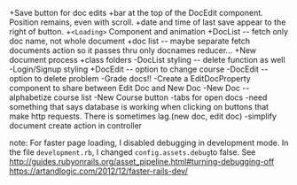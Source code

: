 
+Save button for doc edits
  +bar at the top of the DocEdit component. Position remains, even with scroll.
  +date and time of last save appear to the right of button.
+`<Loading>` Component and animation
+DocList -- fetch only doc name, not whole document
+doc list -- maybe separate fetch documents action so it passes thru only docnames reducer...
+New document process
+class folders
-DocList styling -- delete function as well
-Login/Signup styling
+DocEdit -- option to change course
-DocEdit -- option to delete problem
-Grade docs!!
-Create a EditDocProperty component to share between Edit Doc and New Doc
-New Doc -- alphabetize course list
-New Course button
-tabs for open docs
-need something that says database is working when clicking on buttons that make http requests. There is sometimes lag.(new doc, edit doc)
-simplify document create action in controller


note:
  For faster page loading, I disabled debugging in development mode. In the file `development.rb`, I changed `config.assets.debug`to false. See http://guides.rubyonrails.org/asset_pipeline.html#turning-debugging-off
  https://artandlogic.com/2012/12/faster-rails-dev/
